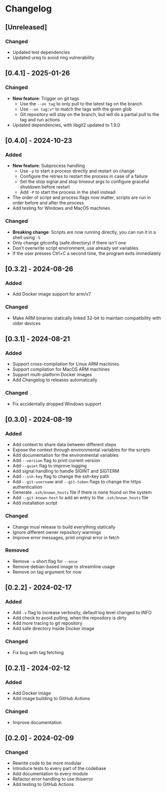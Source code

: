 # Changelog

## [Unreleased]

### Changed
- Updated test dependencies
- Updated ureq to avoid ring vulnerability

## [0.4.1] - 2025-01-26

### Changed

- **New feature**: Trigger on git tags
  - Use the `--on tag` to only pull to the latest tag on the branch
  - Use `--on tag:v*` to match the tags with the given glob
  - Git repository will stay on the branch, but will do a partial pull to the tag and run actions
- Updated dependencies, with libgit2 updated to 1.9.0

## [0.4.0] - 2024-10-23

### Added

- **New feature**: Subprocess handling
  - Use `-p` to start a process directly and restart on change
  - Configure the retries to restart the process in case of a failure
  - Set the stop signal and stop timeout args to configure graceful shutdown before restart
  - Add `-P` to start the process in the shell instead
- The order of script and process flags now matter, scripts are run in order before and after the process
- Add testing for Windows and MacOS machines

### Changed

- **Breaking change**: Scripts are now running directly, you can run it in a shell using `-S`
- Only change gitconfig (safe.directory) if there isn't one
- Don't overwrite script environment, use already set variables
- If the user presses Ctrl+C a second time, the program exits immediately

## [0.3.2] - 2024-08-26

### Added

- Add Docker image support for arm/v7

### Changed

- Make ARM binaries statically linked 32-bit to maintain compatibility with older devices

## [0.3.1] - 2024-08-21

### Added

- Support cross-compilation for Linux ARM machines
- Support compilation for MacOS ARM machines
- Support multi-platform Docker images
- Add Changelog to releases automatically

### Changed

- Fix accidentally dropped Windows support

## [0.3.0] - 2024-08-19

### Added

- Add context to share data between different steps
- Expose the context through environmental variables for the scripts
- Add documentation for the environmental variables
- Add `--version` flag to print current version
- Add `--quiet` flag to improve logging
- Add signal handling to handle SIGINT and SIGTERM
- Add `--ssh-key` flag to change the ssh-key path
- Add `--git-username` and `--git-token` flags to change the https authentication
- Generate `.ssh/known_hosts` file if there is none found on the system
- Add `--git-known-host` to add an entry to the `.ssh/known_hosts` file
- Add installation script

### Changed

- Change musl release to build everything statically
- Ignore different owner repository warnings
- Improve error messages, print original error in fetch

### Removed

- Remove `-o` short flag for `--once`
- Remove debian-based image to streamline usage
- Remove on tag argument for now

## [0.2.2] - 2024-02-17

### Added

- Add `-v` flag to increase verbosity, default log level changed to INFO
- Add check to avoid pulling, when the repository is dirty
- Add more tracing to git repository
- Add safe directory inside Docker image

### Changed

- Fix bug with tag fetching

## [0.2.1] - 2024-02-12

### Added

- Add Docker image
- Add image building to GitHub Actions

### Changed

- Improve documentation

## [0.2.0] - 2024-02-09

### Changed

- Rewrite code to be more modular
- Introduce tests to every part of the codebase
- Add documentation to every module
- Refactor error handling to use thiserror
- Add testing to GitHub Actions
